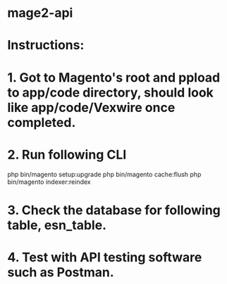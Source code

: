# mage2-api

# Instructions:
# 1.  Got to Magento's root and ppload to app/code directory, should look like app/code/Vexwire once completed.

# 2.  Run following CLI

php bin/magento setup:upgrade
php bin/magento cache:flush
php bin/magento indexer:reindex

# 3.  Check the database for following table, esn_table.


# 4.  Test with API testing software such as Postman.